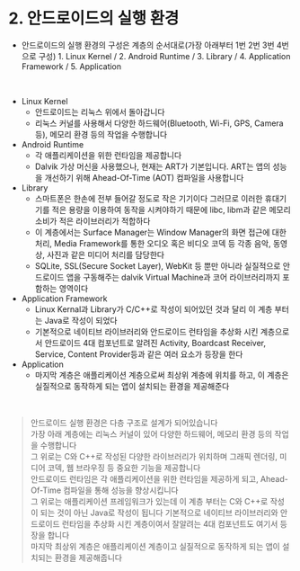 # 2. 안드로이드의 실행 환경

* 안드로이드의 실행 환경의 구성은 계층의 순서대로(가장 아래부터 1번 2번 3번 4번으로 구성) 1. Linux Kernel / 2. Android Runtime / 3. Library / 4. Application Framework / 5. Application

<br>

* Linux Kernel
  * 안드로이드는 리눅스 위에서 돌아갑니다
  * 리눅스 커널를 사용해서 다양한 하드웨어(Bluetooth, Wi-Fi, GPS, Camera 등), 메모리 환경 등의 작업을 수행합니다
* Android Runtime
  * 각 애플리케이션을 위한 런타임을 제공합니다
  * Dalvik 가상 머신을 사용했으나, 현재는 ART가 기본입니다. ART는 앱의 성능을 개선하기 위해 Ahead-Of-Time (AOT) 컴파일을 사용합니다
* Library
  * 스마트폰은 한손에 전부 들어갈 정도로 작은 기기이다 그러므로 이러한 휴대기기를 적은 용량을 이용하여 동작을 시켜야하기 때문에 libc, libm과 같은 메모리 소비가 적은 라이브러리가 적합하다
  * 이 계층에서는 Surface Manager는 Window Manager의 화면 접근에 대한 처리, Media Framework를 통한 오디오 혹은 비디오 코덱 등 각종 음악, 동영상, 사진과 같은 미디어 처리를 담당한다
  *  SQLite, SSL(Secure Socket Layer), WebKit 등 뿐만 아니라 실질적으로 안드로이드 앱을 구동해주는 dalvik Virtual Machine과 코어 라이브러리까지 포함하는 영역이다
* Application Framework
  * Linux Kernal과 Library가 C/C++로 작성이 되어있던 것과 달리 이 계층 부터는 Java로 작성이 되었다
  * 기본적으로 네이티브 라이브러리와 안드로이드 런타임을 추상화 시킨 계층으로서 안드로이드 4대 컴포넌트로 알려진 Activity, Boardcast Receiver, Service, Content Provider등과 같은 여러 요소가 등장을 한다
* Application
  * 마지막 계층은 애플리케이션 계층으로써 최상위 계층에 위치를 하고, 이 계층은 실질적으로 동작하게 되는 앱이 설치되는 환경을 제공해준다

<br>

> 안드로이드 실행 환경은 다층 구조로 설계가 되어있습니다   
> 가장 아래 계층에는 리눅스 커널이 있어 다양한 하드웨어, 메모리 환경 등의 작업을 수행합니다   
> 그 위로는 C와 C++로 작성된 다양한 라이브러리가 위치하며 그래픽 렌더링, 미디어 코덱, 웹 브라우징 등 중요한 기능을 제공합니다   
> 안드로이드 런타임은 각 애플리케이션을 위한 런타임을 제공하게 되고, Ahead-Of-Time 컴파일을 통해 성능을 향상시킵니다   
> 그 위로는 애플리케이션 프레임워크가 있는데 이 계층 부터는 C와 C++로 작성이 되는 것이 아닌 Java로 작성이 됩니다 기본적으로 네이티브 라이브러리와 안드로이드 런타임을 추상화 시킨 계층이여서 잘알려는 4대 컴포넌트도 여기서 등장을 합니다   
> 마지막 최상위 계층은 애플리케이션 계층이고 실질적으로 동작하게 되는 앱이 설치되는 환경을 제공해줍니다   